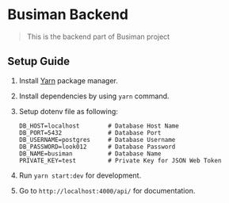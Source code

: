 # Busiman Backend

> This is the backend part of Busiman project

## Setup Guide

1. Install [Yarn](https://yarnpkg.com/) package manager.
2. Install dependencies by using `yarn` command.
3. Setup dotenv file as following:

   ```dotenv
   DB_HOST=localhost        # Database Host Name
   DB_PORT=5432             # Database Port
   DB_USERNAME=postgres     # Database Username
   DB_PASSWORD=look012      # Database Password
   DB_NAME=busiman          # Database Name
   PRIVATE_KEY=test         # Private Key for JSON Web Token
   ```

3. Run `yarn start:dev` for development.
4. Go to `http://localhost:4000/api/` for documentation.